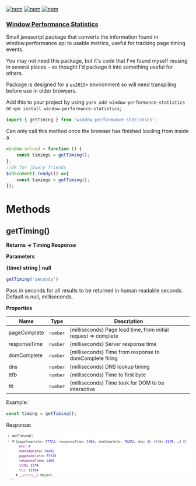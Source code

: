 
[![npm](https://img.shields.io/npm/dm/window-performance-statistics.svg)]()
[![npm](https://img.shields.io/npm/dt/window-performance-statistics.svg)]()
[![npm](https://img.shields.io/npm/v/window-performance-statistics.svg)]()

### <a href="https://www.npmjs.com/package/window-performance-statistics">Window Performance Statistics </a>

Small javascript package that converts the information found  in window.performance api to usable metrics, useful for tracking page timing events. 

You may not need this package, but it's code that I've found myself reusing in several places - so thought I'd package it into something useful for others.

Package is designed for a `es2015+` environment so will need transpiling before use in older browsers.

Add this to your project by using `yarn add window-performance-statistics` or `npm install window-performance-statistics`;

```javascript
import { getTiming } from 'window-performance-statistics';
```


Can only call this method once the browser has finished loading from inside a 
```javascript
window.onload = function () { 
    const timings = getTiming();
};
//OR for jQuery friends
$(document).ready(() =>{
    const timings = getTiming();
});

``` 


# Methods
## <a name="getTiming()">getTiming()</a>

**Returns -> Timing Response**

**Parameters**

**{time} string | null**
```javascript 
getTiming('seconds')
```
Pass in seconds for all results to be returned in human readable seconds. Default is null, milliseconds.

**Properties**

| Name | Type | Description |
| --- | --- | --- |
| pageComplete | <code>number</code> | {milliseconds} Page load time, from initial request => complete |
| responseTime | <code>number</code> | {milliseconds} Server response time |
| domComplete | <code>number</code> | {milliseconds} Time from response to domComplete firing |
| dns | <code>number</code> | {milliseconds} DNS lookup timing |
| ttfb | <code>number</code> | {milliseconds} Time to first byte |
| tti | <code>number</code> | {milliseconds} Time took for DOM to be interactive |


Example:
```javascript 
const timing = getTiming();
```
Response:

![alt Output][OP]

[OP]: response.png "Response from timing getTiming()"